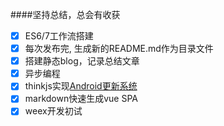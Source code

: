 ####坚持总结，总会有收获

- [x] ES6/7工作流搭建
- [x] 每次发布完, 生成新的README.md作为目录文件
- [x] 搭建静态blog，记录总结文章
- [x] 异步编程
- [x] thinkjs实现[Android更新系统](https://github.com/Jerret321/Android-Update)
- [x] markdown快速生成vue SPA
- [x] weex开发初试
